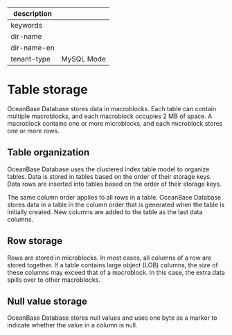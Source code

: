 |description||
|---|---|
|keywords||
|dir-name||
|dir-name-en||
|tenant-type|MySQL Mode|

# Table storage

OceanBase Database stores data in macroblocks. Each table can contain multiple macroblocks, and each macroblock occupies 2 MB of space. A macroblock contains one or more microblocks, and each microblock stores one or more rows.

## Table organization

OceanBase Database uses the clustered index table model to organize tables. Data is stored in tables based on the order of their storage keys. Data rows are inserted into tables based on the order of their storage keys.

The same column order applies to all rows in a table. OceanBase Database stores data in a table in the column order that is generated when the table is initially created. New columns are added to the table as the last data columns.

## Row storage

Rows are stored in microblocks. In most cases, all columns of a row are stored together. If a table contains large object (LOB) columns, the size of these columns may exceed that of a macroblock. In this case, the extra data spills over to other macroblocks.

## Null value storage

OceanBase Database stores null values and uses one byte as a marker to indicate whether the value in a column is null.
